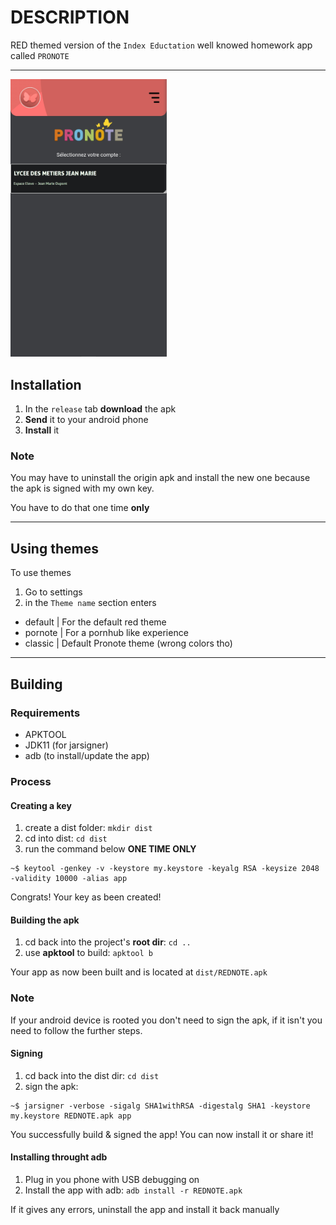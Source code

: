 # DESCRIPTION
RED themed version of the `Index Eductation` well knowed homework app called `PRONOTE`  

---
<img src="front.png" width="250"></img>

## Installation
1) In the `release` tab **download** the apk
2) **Send** it to your android phone
3) **Install** it
### Note
You may have to uninstall the origin apk and install the new one because the apk is signed with my own key.

You have to do that one time **only**

---

## Using themes
To use themes
1) Go to settings
2) in the `Theme name` section enters
 - default | For the default red theme
 - pornote | For a pornhub like experience
 - classic | Default Pronote theme (wrong colors tho) 

---

## Building
### Requirements
- APKTOOL
- JDK11 (for jarsigner)
- adb (to install/update the app)

### Process
#### Creating a key
1) create a dist folder: `mkdir dist`
2) cd into dist: `cd dist`
3) run the command below **ONE TIME ONLY**
```
~$ keytool -genkey -v -keystore my.keystore -keyalg RSA -keysize 2048 -validity 10000 -alias app
```
Congrats! Your key as been created!

#### Building the apk
1) cd back into the project's **root dir**: `cd ..`
2) use **apktool** to build: `apktool b`

Your app as now been built and is located at `dist/REDNOTE.apk`

### Note
If your android device is rooted you don't need to sign the apk, if it isn't you need to follow the further steps.

#### Signing
1) cd back into the dist dir: `cd dist`
2) sign the apk: 
```
~$ jarsigner -verbose -sigalg SHA1withRSA -digestalg SHA1 -keystore my.keystore REDNOTE.apk app
```

You successfully build & signed the app! You can now install it or share it!

#### Installing throught adb
1) Plug in you phone with USB debugging on
2) Install the app with adb: `adb install -r REDNOTE.apk`

If it gives any errors, uninstall the app and install it back manually
